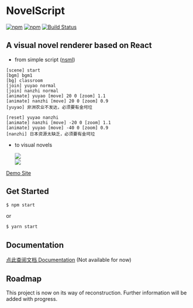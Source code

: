 # NovelScript
[![npm](https://img.shields.io/npm/v/novelscript.svg)](https://www.npmjs.com/package/novelscript) [![npm](https://img.shields.io/npm/l/novelscript.svg)]() [![Build Status](https://travis-ci.org/yinyanfr/NovelScript.svg?branch=master)](https://travis-ci.org/yinyanfr/NovelScript)

## A visual novel renderer based on React

- from simple script (<a href="https://github.com/yinyanfr/nsml">nsml</a>)
```nsml
[scene] start
[bgm] bgm1
[bg] classroom
[join] yuyao normal
[join] nanzhi normal
[animate] yuyao [move] 20 0 [zoom] 1.1
[animate] nanzhi [move] 20 0 [zoom] 0.9
[yuyao] 非洲农业不发达，必须要有金坷垃

[reset] yuyao nanzhi
[animate] nanzhi [move] -20 0 [zoom] 1.1
[animate] yuyao [move] -40 0 [zoom] 0.9
[nanzhi] 日本资源太缺乏，必须要有金坷垃
```
- to visual novels

  <img src="http://gal.yinyan.fr/demo/hina/new42.png" />
  <br />
  <img src="http://gal.yinyan.fr/demo/hane/hane.jpg" />

<a href="http://gal.yinyan.fr/demo/hane/">Demo Site</a>

## Get Started
```bash
$ npm start
```
or
```bash
$ yarn start
```

## Documentation

<a href="https://github.com/yinyanfr/NovelScript/tree/master/doc">点此查阅文档 Documentation</a> (Not available for now)

## Roadmap

This project is now on its way of reconstruction. Further information will be added with progress.
